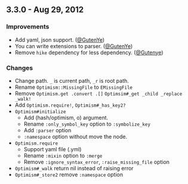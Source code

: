 ## 3.3.0 - Aug 29, 2012

### Improvements

- Add yaml, json support. ([@GutenYe][])
- You can write extensions to parser. ([@GutenYe][])
- Remove `hike` dependency for less dependency. ([@Gutenye][])

### Changes

- Change path. `_` is current path, `_r` is root path.
- Rename `Optimism::MissingFile` to `EMissingFile`
- Remove `Optimism.get .convert .[]` `Optimsim#_get _child _replace _walk!`
- Add `Optimism.require!`, `Optimism#_has_key2?`
- `Optimism#initialize`  
	- Add (hash/optimism, o) argument.
	- Rename `:only_symbol_key` option to `:symbolize_key`
	- Add `:parser` option
	- `:namespace` option without move the node.
- `Optimism.require`
	- Support yaml file (.yml)
	- Rename `:mixin` option to `:merge`
	- Remove `:ignore_syntax_error`, `:raise_missing_file` option
- `Optimism#_walk` return nil instead of raising error
- `Optimism#_store2` remove `:namespace` option

<!--- The following link definition list is generated by PimpMyChangelog --->
[@GutenYe]: https://github.com/GutenYe
[@Gutenye]: https://github.com/Gutenye
